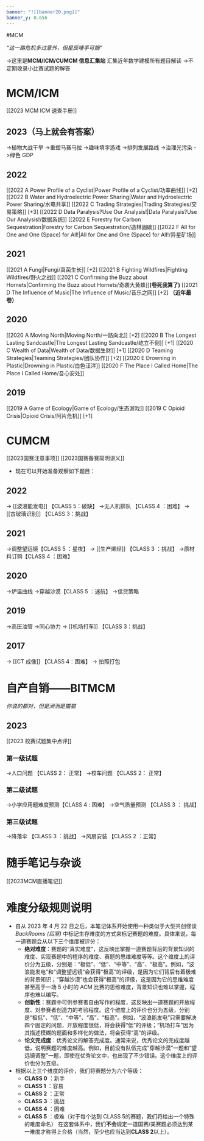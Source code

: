 ```yaml
---
banner: "![[banner20.png]]"
banner_y: 0.656
---
```

#MCM 

*“这一路危机多过意外，但星辰唾手可摘“*

->这里是**MCM/ICM/CUMCM 信息汇集站**  汇集近年数学建模所有题目解读
->不定期收录小比赛试题的解答

# MCM/ICM
[[2023 MCM ICM 速查手册]]

## 2023（马上就会有答案）

->植物大战干旱
->重塑马赛马拉
->趣味填字游戏
->排列发展路线
->治理光污染
->绿色 GDP

## 2022

[[2022 A Power Profile of a Cyclist|Power Profile of a Cyclist/功率曲线]] [+2]
[[2022 B Water and Hydroelectric Power Sharing|Water and Hydroelectric Power Sharing/水电共享]]
[[2022 C Trading Strategies|Trading Strategies/交易策略]] [+3]
[[2022 D Data Paralysis?Use Our Analysis!|Data Paralysis?Use Our Analysis!/数据系统]]
[[2022 E Forestry for Carbon Sequestration|Forestry for Carbon Sequestration/造林固碳]]
[[2022 F All for One and One (Space) for All!|All for One and One (Space) for All!/异星矿场]]

## 2021

[[2021 A Fungi|Fungi/真菌生长]] [+2]
[[2021 B Fighting Wildfires|Fighting Wildfires/野火之战]]
[[2021 C Confirming the Buzz about Hornets|Confirming the Buzz about Hornets/奇袭大黄蜂]]**(卷死我算了)**
[[2021 D The Influence of Music|The Influence of Music/音乐之网]] [+2] **（近年最卷）** 


## 2020

[[2020 A Moving North|Moving North/一路向北]] [+2]
[[2020 B The Longest Lasting Sandcastle|The Longest Lasting Sandcastle/屹立不倒]] [+1]
[[2020 C Wealth of Data|Wealth of Data/数据生财]] [+1]
[[2020 D Teaming Strategies|Teaming Strategies/团队协作]] [+2]
[[2020 E Drowning in Plastic|Drowning in Plastic/白色汪洋]]
[[2020 F The Place I Called Home|The Place I Called Home/吾心安处]]


## 2019

[[2019 A Game of Ecology|Game of Ecology/生态游戏]]
[[2019 C Opioid Crisis|Opioid Crisis/阿片危机]] [+1]




# CUMCM

[[2023国赛注意事项]]
[[2023国赛备赛简明讲义]]

- 现在可以开始准备观察如下题目：

## 2022

-> [[波浪能发电]] 【CLASS 5：破缺】
->无人机排队 【CLASS 4 ：困难】
-> [[古玻璃识别]] 【CLASS 3：挑战】

## 2021

->调整望远镜【CLASS 5 ：星夜】
-> [[生产烯烃]] 【CLASS 3 ：挑战】
->原材料订购【CLASS 4 ：困难】

## 2020

->炉温曲线
->穿越沙漠【CLASS 5 ：迷航】
->信贷策略


## 2019 

->高压油管
->同心协力
-> [[机场打车]] 【CLASS 3：挑战】

## 2017 

-> [[CT 成像]] 【CLASS 4：困难】
-> 拍照打包


# 自产自销——BITMCM
*你说的都对，但是洲洲是猫猫*
## 2023
[[2023 校赛试题集中点评]]
### 第一级试题
->人口问题 【CLASS 2： 正常】
->校车问题 【CLASS 2： 正常】

### 第二级试题
->小学应用题难度预测【CLASS 4 : 困难】
->空气质量预测 【CLASS 3 ： 挑战】

### 第三级试题
->降落伞 【CLASS 3 ：挑战】
->风扇安装 【CLASS 2 ：正常】

# 随手笔记与杂谈
[[2023MCM直播笔记]]


# 难度分级规则说明

- 自从 2023 年 4 月 22 日之后，本笔记体系开始使用一种类似于大型共创怪谈 *BackRooms (后室)* 中标记生存难度的方式来标记赛题的难度。具体来说，每一道赛题会从以下三个维度被评分：
	- **绝对难度**：赛题的“真实难度”，这反映出掌握一道赛题背后的背景知识的难度、实现赛题中的程序的难度、赛题的思维难度等等。这个维度上的评价分为五级，分别是：“极低”、“低”、“中等”、“高”、“极高”。例如，“波浪能发电”和“调整望远镜”会获得“极高”的评级，是因为它们背后有着极难的背景知识；“穿越沙漠”也会获得“极高”的评级，这是因为它的思维难度甚至高于一场 5 小时的 ACM 比赛的思维难度，背景知识也难以掌握，程序也难以编写。
	- **创新性**：赛题中可供参赛者自由写作的程度，这反映出一道赛题的开放程度、对参赛者创造力的考验程度。这个维度上的评价也分为五级，分别是“极低”、“低”、“中等”、“高”、“极高”。例如，“波浪能发电”只需要解决四个固定的问题，开放程度很低，将会获得“低”的评级；“机场打车”因为其描述模糊的题面和多样化的做法，将会获得“高”的评级。
	- **论文完成度**：优秀论文的解答完成度。通常来说，优秀论文的完成度越低，说明赛题的难度越高。例如，目前没有队伍完成“穿越沙漠”一题和“望远镜调整”一题，即使在优秀论文中，也出现了不少错误。这个维度上的评价也分为五级。
- 根据以上三个维度的评价，我们将赛题分为六个等级：
	- **CLASS 0** ：新手
	- **CLASS 1** ：容易
	- **CLASS 2** ：正常
	- **CLASS 3** ：挑战
	- **CLASS 4** ：困难
	- **CLASS 5** ：极难（对于每个达到 CLASS 5的赛题，我们将给出一个特殊的难度命名）
在这套体系中，我们**不会**规定一道国赛/美赛题必须达到某一难度才称得上合格（当然，至少也应当达到**CLASS 2**以上）。


